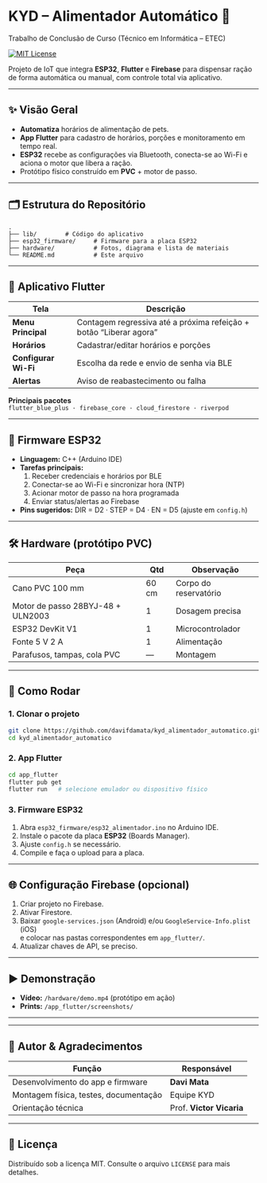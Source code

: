 # KYD – Alimentador Automático 🐾  
Trabalho de Conclusão de Curso (Técnico em Informática – ETEC)

[![MIT License](https://img.shields.io/badge/License-MIT-green.svg)](LICENSE)

Projeto de IoT que integra **ESP32**, **Flutter** e **Firebase** para dispensar ração de forma automática ou manual, com controle total via aplicativo.

---

## ✨ Visão Geral
- **Automatiza** horários de alimentação de pets.  
- **App Flutter** para cadastro de horários, porções e monitoramento em tempo real.  
- **ESP32** recebe as configurações via Bluetooth, conecta-se ao Wi-Fi e aciona o motor que libera a ração.  
- Protótipo físico construído em **PVC** + motor de passo.

---

## 🗂️ Estrutura do Repositório
```text
.
├── lib/        # Código do aplicativo
├── esp32_firmware/     # Firmware para a placa ESP32
├── hardware/           # Fotos, diagrama e lista de materiais
└── README.md           # Este arquivo
```

---

## 📱 Aplicativo Flutter
| Tela | Descrição |
|------|-----------|
| **Menu Principal** | Contagem regressiva até a próxima refeição + botão “Liberar agora” |
| **Horários**  | Cadastrar/editar horários e porções |
| **Configurar Wi-Fi** | Escolha da rede e envio de senha via BLE |
| **Alertas** | Aviso de reabastecimento ou falha |

**Principais pacotes**  
`flutter_blue_plus · firebase_core · cloud_firestore · riverpod`

---

## 🔌 Firmware ESP32
- **Linguagem:** C++ (Arduino IDE)  
- **Tarefas principais:**  
  1. Receber credenciais e horários por BLE  
  2. Conectar-se ao Wi-Fi e sincronizar hora (NTP)  
  3. Acionar motor de passo na hora programada  
  4. Enviar status/alertas ao Firebase  
- **Pins sugeridos:** DIR = D2 · STEP = D4 · EN = D5 (ajuste em `config.h`)

---

## 🛠️ Hardware (protótipo PVC)
| Peça | Qtd | Observação |
|------|-----|------------|
| Cano PVC 100 mm | 60 cm | Corpo do reservatório |
| Motor de passo 28BYJ-48 + ULN2003 | 1 | Dosagem precisa |
| ESP32 DevKit V1 | 1 | Microcontrolador |
| Fonte 5 V 2 A | 1 | Alimentação |
| Parafusos, tampas, cola PVC | — | Montagem |


---

## 🚀 Como Rodar

### 1. Clonar o projeto
```bash
git clone https://github.com/davifdamata/kyd_alimentador_automatico.git
cd kyd_alimentador_automatico
```

### 2. App Flutter
```bash
cd app_flutter
flutter pub get
flutter run   # selecione emulador ou dispositivo físico
```

### 3. Firmware ESP32
1. Abra `esp32_firmware/esp32_alimentador.ino` no Arduino IDE.  
2. Instale o pacote da placa **ESP32** (Boards Manager).  
3. Ajuste `config.h` se necessário.  
4. Compile e faça o upload para a placa.

---

## 🌐 Configuração Firebase (opcional)
1. Criar projeto no Firebase.  
2. Ativar Firestore.  
3. Baixar `google-services.json` (Android) e/ou `GoogleService-Info.plist` (iOS)  
   e colocar nas pastas correspondentes em `app_flutter/`.  
4. Atualizar chaves de API, se preciso.

---

## ▶️ Demonstração
- **Vídeo:** `/hardware/demo.mp4` (protótipo em ação)  
- **Prints:** `/app_flutter/screenshots/`

---


---

## 👥 Autor & Agradecimentos
| Função | Responsável |
|--------|-------------|
| Desenvolvimento do app e firmware | **Davi Mata** |
| Montagem física, testes, documentação | Equipe KYD |
| Orientação técnica | Prof. **Victor Vicaria** |

---

## 📄 Licença
Distribuído sob a licença MIT. Consulte o arquivo `LICENSE` para mais detalhes.
